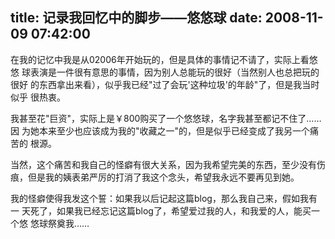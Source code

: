 title: 记录我回忆中的脚步——悠悠球
date: 2008-11-09 07:42:00
---

在我的记忆中我是从02006年开始玩的，但是具体的事情记不请了，实际上看悠悠
球表演是一件很有意思的事情，因为别人总能玩的很好（当然别人也总把玩的很好
的东西拿出来看），似乎我已经"过了会玩'这种垃圾'的年龄"了，但是我当时似乎
很热衷。

我甚至花"巨资"，实际上是￥800购买了一个悠悠球，名字我甚至都记不住了……因
为她本来至少也应该成为我的"收藏之一"的，但是似乎已经变成了我另一个痛苦的
根源。

当然，这个痛苦和我自己的怪癖有很大关系，因为我希望完美的东西，至少没有伤痕，但是我的姨表弟严厉的打消了我这个念头，希望我永远不要再见到她。

我的怪癖使得我发这个誓：如果我以后记起这篇blog，那么我自己来，假如我有一
天死了，如果我已经忘记这篇blog了，希望爱过我的人，和我爱的人，能买一个悠
悠球祭奠我……